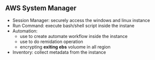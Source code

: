 ## AWS System Manager

- Session Manager: securely access the windows and linux instance
- Run Command: execute bash/shell script inside the instane
- Automation: 
  - use to create automate workflow inside the instance
  - use to do remidation operation
  - encrypting **exiting ebs** voluome in all region
- Inventory: collect metadata from the instance
